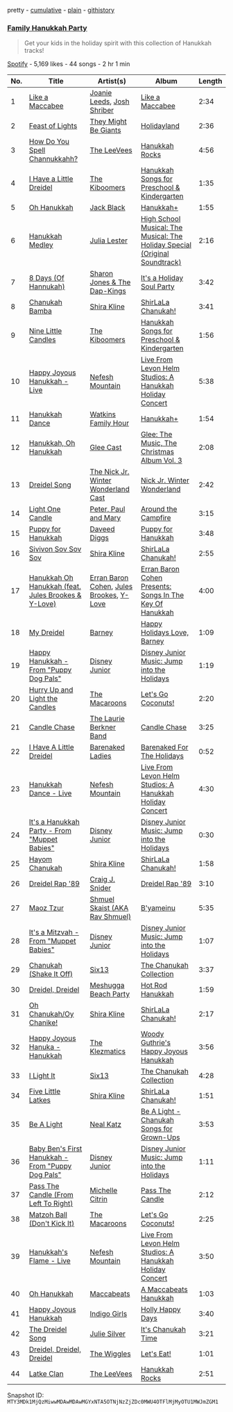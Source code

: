 pretty - [cumulative](/playlists/cumulative/37i9dQZF1DXbEF1ZlM800j.md) - [plain](/playlists/plain/37i9dQZF1DXbEF1ZlM800j) - [githistory](https://github.githistory.xyz/mackorone/spotify-playlist-archive/blob/main/playlists/plain/37i9dQZF1DXbEF1ZlM800j)

### [Family Hanukkah Party](https://open.spotify.com/playlist/37i9dQZF1DXbEF1ZlM800j)

> Get your kids in the holiday spirit with this collection of Hanukkah tracks!

[Spotify](https://open.spotify.com/user/spotify) - 5,169 likes - 44 songs - 2 hr 1 min

| No. | Title | Artist(s) | Album | Length |
|---|---|---|---|---|
| 1 | [Like a Maccabee](https://open.spotify.com/track/40hnTLTBV601qZsh0K0UOt) | [Joanie Leeds](https://open.spotify.com/artist/4KOQZQuOdq1Zllyn7Nr4hK), [Josh Shriber](https://open.spotify.com/artist/6o7Jq8bpYbuQfg2A0bGESo) | [Like a Maccabee](https://open.spotify.com/album/08RVPNHJa9gWVYRqr4Mx6F) | 2:34 |
| 2 | [Feast of Lights](https://open.spotify.com/track/3EsiksrSSBmEuanX0WzD8X) | [They Might Be Giants](https://open.spotify.com/artist/6zB02lwP6L6ZH32nggQiJT) | [Holidayland](https://open.spotify.com/album/4bvXrtNvwSeuthHvMqR16Z) | 2:36 |
| 3 | [How Do You Spell Channukkahh?](https://open.spotify.com/track/6ElNtgsQPMwCtbcgf1PYlN) | [The LeeVees](https://open.spotify.com/artist/3YjhwlHwXH3lSZHHDwU4V8) | [Hanukkah Rocks](https://open.spotify.com/album/3wuvsJu2Z1eI61f8ynv7Wl) | 4:56 |
| 4 | [I Have a Little Dreidel](https://open.spotify.com/track/2zsgCCPkehcmC7QZYPScZT) | [The Kiboomers](https://open.spotify.com/artist/1qKLikeNYpQFSsDAjg7HpI) | [Hanukkah Songs for Preschool & Kindergarten](https://open.spotify.com/album/1eIq16SWteejKSvRtKFWIt) | 1:35 |
| 5 | [Oh Hanukkah](https://open.spotify.com/track/5ec60jot43VDKVDSyXGwaT) | [Jack Black](https://open.spotify.com/artist/0qpMYTgbXRi1ZcX6vend3T) | [Hanukkah+](https://open.spotify.com/album/75tzhQxgxrZkqfIb4fE5rT) | 1:55 |
| 6 | [Hanukkah Medley](https://open.spotify.com/track/6dwS0GqDNVYJxzLXdR8Oz1) | [Julia Lester](https://open.spotify.com/artist/5aTwY2xyrJy4cS1jlFg1oG) | [High School Musical: The Musical: The Holiday Special \(Original Soundtrack\)](https://open.spotify.com/album/389VFKfgX6qu3L25ctkEFj) | 2:16 |
| 7 | [8 Days \(Of Hannukah\)](https://open.spotify.com/track/6YbeDWhX04Bt8c2sztiuzS) | [Sharon Jones & The Dap\-Kings](https://open.spotify.com/artist/6LufpoVlIYKQCu9Gjpk8B7) | [It's a Holiday Soul Party](https://open.spotify.com/album/73nbM7q1KmaYMYbzD5KsHc) | 3:42 |
| 8 | [Chanukah Bamba](https://open.spotify.com/track/2DiYjmbSUatA6ZeteFQxLY) | [Shira Kline](https://open.spotify.com/artist/6ep4Az6YtBXK0Qf6uknKQO) | [ShirLaLa Chanukah!](https://open.spotify.com/album/2h1Yy4sUMmKFsvs7H2WezR) | 3:41 |
| 9 | [Nine Little Candles](https://open.spotify.com/track/3yG9MIe4s0oDE4LHxiXROD) | [The Kiboomers](https://open.spotify.com/artist/1qKLikeNYpQFSsDAjg7HpI) | [Hanukkah Songs for Preschool & Kindergarten](https://open.spotify.com/album/1eIq16SWteejKSvRtKFWIt) | 1:56 |
| 10 | [Happy Joyous Hanukkah \- Live](https://open.spotify.com/track/54kQ0tpp9clSdIoC45NsFI) | [Nefesh Mountain](https://open.spotify.com/artist/4JpW8a54yD77lNQAyis8EL) | [Live From Levon Helm Studios: A Hanukkah Holiday Concert](https://open.spotify.com/album/1J2KDHB5lLW91g6WJu8AG6) | 5:38 |
| 11 | [Hanukkah Dance](https://open.spotify.com/track/0jgXTyAUSOLZh8JQb3wMGG) | [Watkins Family Hour](https://open.spotify.com/artist/6zoDxs0nnHuD3dKmi7xIIj) | [Hanukkah+](https://open.spotify.com/album/75tzhQxgxrZkqfIb4fE5rT) | 1:54 |
| 12 | [Hanukkah, Oh Hanukkah](https://open.spotify.com/track/58r8dYXFBGvbw0rZ06gcnT) | [Glee Cast](https://open.spotify.com/artist/0SCbttzoZTnLFebDYmAWCm) | [Glee: The Music, The Christmas Album Vol\. 3](https://open.spotify.com/album/5msQHy2ZV5LjOdeqbYZl9y) | 2:08 |
| 13 | [Dreidel Song](https://open.spotify.com/track/6R7S3lrAo70FuSqK9ni4Ii) | [The Nick Jr\. Winter Wonderland Cast](https://open.spotify.com/artist/4geFvfo1eZSDbXvIuzBEbJ) | [Nick Jr\. Winter Wonderland](https://open.spotify.com/album/4Dbn6rxHitwy9g0xLPom48) | 2:42 |
| 14 | [Light One Candle](https://open.spotify.com/track/2fR5HXuUJzO6IQirsCCDCJ) | [Peter, Paul and Mary](https://open.spotify.com/artist/6yrBBtqX2gKCHCrZOYBDrB) | [Around the Campfire](https://open.spotify.com/album/2iGp6aL5TSPT0GQDsxJB7l) | 3:15 |
| 15 | [Puppy for Hanukkah](https://open.spotify.com/track/4BPIETJjROnN2NrOSnAmgR) | [Daveed Diggs](https://open.spotify.com/artist/3twuAojvYNrlWZpMkxLm3P) | [Puppy for Hanukkah](https://open.spotify.com/album/0Oq1q8ai0vY3uwVOpfYnGl) | 3:48 |
| 16 | [Sivivon Sov Sov Sov](https://open.spotify.com/track/6IyE4cRkwufqk40rgDKbGr) | [Shira Kline](https://open.spotify.com/artist/6ep4Az6YtBXK0Qf6uknKQO) | [ShirLaLa Chanukah!](https://open.spotify.com/album/2h1Yy4sUMmKFsvs7H2WezR) | 2:55 |
| 17 | [Hanukkah Oh Hanukkah \(feat\. Jules Brookes & Y\-Love\)](https://open.spotify.com/track/4SL6vWiWrLj1jN89RajV9K) | [Erran Baron Cohen](https://open.spotify.com/artist/1CrSNBDckO546hf8QKPd1g), [Jules Brookes](https://open.spotify.com/artist/3gz8x3xWuGQEIqCOxBBgqF), [Y\-Love](https://open.spotify.com/artist/36IXY5wweg2GuvQpv25D2X) | [Erran Baron Cohen Presents: Songs In The Key Of Hanukkah](https://open.spotify.com/album/63HS1rHzEtJhvvxdSTwRgK) | 4:00 |
| 18 | [My Dreidel](https://open.spotify.com/track/2V2N5i0GKSVqddS4kRPHxb) | [Barney](https://open.spotify.com/artist/4rB5wLJLaXdMrXaYsOYLmK) | [Happy Holidays Love, Barney](https://open.spotify.com/album/7vDEOl7V1HOt6k6Z5knqrT) | 1:09 |
| 19 | [Happy Hanukkah \- From "Puppy Dog Pals"](https://open.spotify.com/track/5Wn0uwPi7u8SQbLojcQHUn) | [Disney Junior](https://open.spotify.com/artist/2mo58TszPz2XVmsp1IZt0H) | [Disney Junior Music: Jump into the Holidays](https://open.spotify.com/album/4ukvskShYg1dv5SQqfPZMa) | 1:19 |
| 20 | [Hurry Up and Light the Candles](https://open.spotify.com/track/0sLO02K0MbAaRJPsQMBbgD) | [The Macaroons](https://open.spotify.com/artist/1AZTxBWb4pVLX7ODoWv3qd) | [Let's Go Coconuts!](https://open.spotify.com/album/2bEILkxVU6voGQcapZg7qs) | 2:20 |
| 21 | [Candle Chase](https://open.spotify.com/track/6iCZMzKH08XiEhg2nRRwYy) | [The Laurie Berkner Band](https://open.spotify.com/artist/6T2pk5T8c4Wi61x1v84sUa) | [Candle Chase](https://open.spotify.com/album/3cfJkWRP8KOOJ4BhnrRDuq) | 3:25 |
| 22 | [I Have A Little Dreidel](https://open.spotify.com/track/2qMJfhFe3f8Ca8TLIi69W0) | [Barenaked Ladies](https://open.spotify.com/artist/0dEvJpkqhrcn64d3oI8v79) | [Barenaked For The Holidays](https://open.spotify.com/album/6IRBJEl3iDCSTwATVsQfzX) | 0:52 |
| 23 | [Hanukkah Dance \- Live](https://open.spotify.com/track/2Fgf3Y0wQv8Wm43nSb3h3B) | [Nefesh Mountain](https://open.spotify.com/artist/4JpW8a54yD77lNQAyis8EL) | [Live From Levon Helm Studios: A Hanukkah Holiday Concert](https://open.spotify.com/album/1J2KDHB5lLW91g6WJu8AG6) | 4:30 |
| 24 | [It's a Hanukkah Party \- From "Muppet Babies"](https://open.spotify.com/track/5HNNHA7JB9vBLnNYDRU1ld) | [Disney Junior](https://open.spotify.com/artist/2mo58TszPz2XVmsp1IZt0H) | [Disney Junior Music: Jump into the Holidays](https://open.spotify.com/album/4ukvskShYg1dv5SQqfPZMa) | 0:30 |
| 25 | [Hayom Chanukah](https://open.spotify.com/track/0JfJE0G9eHbJKWworqdEG0) | [Shira Kline](https://open.spotify.com/artist/6ep4Az6YtBXK0Qf6uknKQO) | [ShirLaLa Chanukah!](https://open.spotify.com/album/2h1Yy4sUMmKFsvs7H2WezR) | 1:58 |
| 26 | [Dreidel Rap '89](https://open.spotify.com/track/0OEd7SZWytvAtZdgphQ3rw) | [Craig J\. Snider](https://open.spotify.com/artist/2VcvtaOEiRpX5uZNbsWn5m) | [Dreidel Rap '89](https://open.spotify.com/album/5OO4dVQEixc9bcF9QcFgsL) | 3:10 |
| 27 | [Maoz Tzur](https://open.spotify.com/track/5z92alMMy0QLv0MtA4vKNe) | [Shmuel Skaist \(AKA Rav Shmuel\)](https://open.spotify.com/artist/5yU8eMsykiWKCvBgDwtS8J) | [B'yameinu](https://open.spotify.com/album/6ltGx7javGyWkx6qZSiv2D) | 5:35 |
| 28 | [It's a Mitzvah \- From "Muppet Babies"](https://open.spotify.com/track/1lW3kZmNyCaFMEqp5pPUQS) | [Disney Junior](https://open.spotify.com/artist/2mo58TszPz2XVmsp1IZt0H) | [Disney Junior Music: Jump into the Holidays](https://open.spotify.com/album/4ukvskShYg1dv5SQqfPZMa) | 1:07 |
| 29 | [Chanukah \(Shake It Off\)](https://open.spotify.com/track/2EAnmXHgiHc1oBL8cTBXjh) | [Six13](https://open.spotify.com/artist/2H6beCAq0056SYdlQmlfEr) | [The Chanukah Collection](https://open.spotify.com/album/5ypVgMVNWL2OJ1QezHhLE3) | 3:37 |
| 30 | [Dreidel, Dreidel](https://open.spotify.com/track/1kOy3DJjksXzbQ3rI4svmJ) | [Meshugga Beach Party](https://open.spotify.com/artist/1G4dtDDEwKibPIsNjw6ob8) | [Hot Rod Hanukkah](https://open.spotify.com/album/6h1cNug2tERm4NfV0YNq9D) | 1:59 |
| 31 | [Oh Chanukah/Oy Chanike!](https://open.spotify.com/track/694YBZq7tN49PHOPZ6Yf4w) | [Shira Kline](https://open.spotify.com/artist/6ep4Az6YtBXK0Qf6uknKQO) | [ShirLaLa Chanukah!](https://open.spotify.com/album/2h1Yy4sUMmKFsvs7H2WezR) | 2:17 |
| 32 | [Happy Joyous Hanuka \- Hanukkah](https://open.spotify.com/track/21zRMuUs1V0ZEUXBuZaWTt) | [The Klezmatics](https://open.spotify.com/artist/0tgCD1jE7zLillCOoG4h8d) | [Woody Guthrie's Happy Joyous Hanukkah](https://open.spotify.com/album/2khSJKRXG8aWAFuV6fmTKj) | 3:56 |
| 33 | [I Light It](https://open.spotify.com/track/6ZxgqmFKDb43vRHbyitBkT) | [Six13](https://open.spotify.com/artist/2H6beCAq0056SYdlQmlfEr) | [The Chanukah Collection](https://open.spotify.com/album/5ypVgMVNWL2OJ1QezHhLE3) | 4:28 |
| 34 | [Five Little Latkes](https://open.spotify.com/track/2SDVRSq3vCDYa0cJnaADpB) | [Shira Kline](https://open.spotify.com/artist/6ep4Az6YtBXK0Qf6uknKQO) | [ShirLaLa Chanukah!](https://open.spotify.com/album/2h1Yy4sUMmKFsvs7H2WezR) | 1:51 |
| 35 | [Be A Light](https://open.spotify.com/track/7qPnJtDEqKTuaHLVIcR64m) | [Neal Katz](https://open.spotify.com/artist/1sowcvxOwvpU6xyeBMMyVM) | [Be A Light \- Chanukah Songs for Grown\-Ups](https://open.spotify.com/album/4vmG9zWx1AmFIa1RlTvG5J) | 3:53 |
| 36 | [Baby Ben's First Hanukkah \- From "Puppy Dog Pals"](https://open.spotify.com/track/2nOGA598YTCMPR2FCxG7PZ) | [Disney Junior](https://open.spotify.com/artist/2mo58TszPz2XVmsp1IZt0H) | [Disney Junior Music: Jump into the Holidays](https://open.spotify.com/album/4ukvskShYg1dv5SQqfPZMa) | 1:11 |
| 37 | [Pass The Candle \(From Left To Right\)](https://open.spotify.com/track/5Xywj8tRtm5hkXnkoGjluC) | [Michelle Citrin](https://open.spotify.com/artist/2jINb9SCrCBDzo6zRFdXVh) | [Pass The Candle](https://open.spotify.com/album/4wbRrzaXiqRVs4Spjljkad) | 2:12 |
| 38 | [Matzoh Ball \(Don't Kick It\)](https://open.spotify.com/track/2tSaa9gdESyloY0ERcKesA) | [The Macaroons](https://open.spotify.com/artist/1AZTxBWb4pVLX7ODoWv3qd) | [Let's Go Coconuts!](https://open.spotify.com/album/2bEILkxVU6voGQcapZg7qs) | 2:25 |
| 39 | [Hanukkah's Flame \- Live](https://open.spotify.com/track/5m32Rw3QjSjk118qJGJDh6) | [Nefesh Mountain](https://open.spotify.com/artist/4JpW8a54yD77lNQAyis8EL) | [Live From Levon Helm Studios: A Hanukkah Holiday Concert](https://open.spotify.com/album/1J2KDHB5lLW91g6WJu8AG6) | 3:50 |
| 40 | [Oh Hanukkah](https://open.spotify.com/track/1vK4S0PCGyPGpykjy1te2d) | [Maccabeats](https://open.spotify.com/artist/2plllpJj0sU7FsdZrn8EHq) | [A Maccabeats Hanukkah](https://open.spotify.com/album/4uhCOOmk62FJOMqMCzL1No) | 1:03 |
| 41 | [Happy Joyous Hanukkah](https://open.spotify.com/track/6MEsn0DpqBBV6dhDRASOd3) | [Indigo Girls](https://open.spotify.com/artist/4wM29TDTr3HI0qFY3KoSFG) | [Holly Happy Days](https://open.spotify.com/album/45acBSRzU6wh64ZHDOJaWF) | 3:40 |
| 42 | [The Dreidel Song](https://open.spotify.com/track/17SPi8SvX8igfYrnBA4lxE) | [Julie Silver](https://open.spotify.com/artist/4SVVGGqXul9hu7HAloNftO) | [It's Chanukah Time](https://open.spotify.com/album/5yiDN4CNdqgXgL3WesHROJ) | 3:21 |
| 43 | [Dreidel, Dreidel, Dreidel](https://open.spotify.com/track/2nJ7khC20N59Oo5gTALYHv) | [The Wiggles](https://open.spotify.com/artist/2JY5qzEozvTdogkDTkkOMf) | [Let's Eat!](https://open.spotify.com/album/4g7Q9tZW8LxneGkMTSQAWO) | 1:01 |
| 44 | [Latke Clan](https://open.spotify.com/track/6Yvqjn1jhBlzPmKcpZqD4o) | [The LeeVees](https://open.spotify.com/artist/3YjhwlHwXH3lSZHHDwU4V8) | [Hanukkah Rocks](https://open.spotify.com/album/3wuvsJu2Z1eI61f8ynv7Wl) | 2:51 |

Snapshot ID: `MTY3MDk1MjQzMiwwMDAwMDAwMGYxNTA5OTNjNzZjZDc0MWU4OTFlMjMyOTU1MWJmZGM1`
